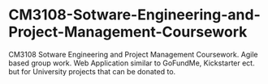 # CM3108-Sotware-Engineering-and-Project-Management-Coursework
CM3108 Sotware Engineering and Project Management Coursework. Agile based group work. Web Application similar to GoFundMe, Kickstarter ect. but for University projects that can be donated to.
